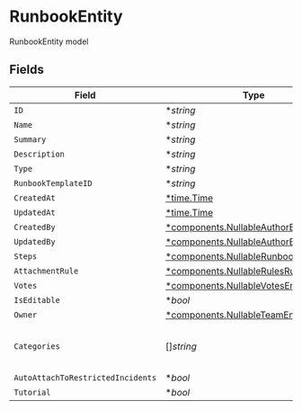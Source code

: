 # RunbookEntity

RunbookEntity model


## Fields

| Field                                                                                         | Type                                                                                          | Required                                                                                      | Description                                                                                   |
| --------------------------------------------------------------------------------------------- | --------------------------------------------------------------------------------------------- | --------------------------------------------------------------------------------------------- | --------------------------------------------------------------------------------------------- |
| `ID`                                                                                          | **string*                                                                                     | :heavy_minus_sign:                                                                            | N/A                                                                                           |
| `Name`                                                                                        | **string*                                                                                     | :heavy_minus_sign:                                                                            | N/A                                                                                           |
| `Summary`                                                                                     | **string*                                                                                     | :heavy_minus_sign:                                                                            | N/A                                                                                           |
| `Description`                                                                                 | **string*                                                                                     | :heavy_minus_sign:                                                                            | N/A                                                                                           |
| `Type`                                                                                        | **string*                                                                                     | :heavy_minus_sign:                                                                            | N/A                                                                                           |
| `RunbookTemplateID`                                                                           | **string*                                                                                     | :heavy_minus_sign:                                                                            | N/A                                                                                           |
| `CreatedAt`                                                                                   | [*time.Time](https://pkg.go.dev/time#Time)                                                    | :heavy_minus_sign:                                                                            | N/A                                                                                           |
| `UpdatedAt`                                                                                   | [*time.Time](https://pkg.go.dev/time#Time)                                                    | :heavy_minus_sign:                                                                            | N/A                                                                                           |
| `CreatedBy`                                                                                   | [*components.NullableAuthorEntity](../../models/components/nullableauthorentity.md)           | :heavy_minus_sign:                                                                            | N/A                                                                                           |
| `UpdatedBy`                                                                                   | [*components.NullableAuthorEntity](../../models/components/nullableauthorentity.md)           | :heavy_minus_sign:                                                                            | N/A                                                                                           |
| `Steps`                                                                                       | [*components.NullableRunbookStepEntity](../../models/components/nullablerunbookstepentity.md) | :heavy_minus_sign:                                                                            | N/A                                                                                           |
| `AttachmentRule`                                                                              | [*components.NullableRulesRuleEntity](../../models/components/nullablerulesruleentity.md)     | :heavy_minus_sign:                                                                            | N/A                                                                                           |
| `Votes`                                                                                       | [*components.NullableVotesEntity](../../models/components/nullablevotesentity.md)             | :heavy_minus_sign:                                                                            | N/A                                                                                           |
| `IsEditable`                                                                                  | **bool*                                                                                       | :heavy_minus_sign:                                                                            | N/A                                                                                           |
| `Owner`                                                                                       | [*components.NullableTeamEntityLite](../../models/components/nullableteamentitylite.md)       | :heavy_minus_sign:                                                                            | N/A                                                                                           |
| `Categories`                                                                                  | []*string*                                                                                    | :heavy_minus_sign:                                                                            | categories the runbook applies to                                                             |
| `AutoAttachToRestrictedIncidents`                                                             | **bool*                                                                                       | :heavy_minus_sign:                                                                            | N/A                                                                                           |
| `Tutorial`                                                                                    | **bool*                                                                                       | :heavy_minus_sign:                                                                            | N/A                                                                                           |